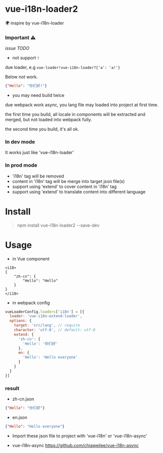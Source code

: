 # vue-i18n-loader2
🌍 inspire by vue-i18n-loader

### Important ⚠️

*issue TODO*

* not support `!`

due loader, e.g `vue-loader!vue-i18n-loader?{'a': 'a!'}`

Below not work.

```json
{"Hello": "你们好!"}
```

* you may need build twice

due webpack work async, you lang file may loaded into project at first time.

the first time you build, all locale in components will be extracted and merged, but not loaded into webpack fully.

the second time you build, it's all ok.

### In dev mode

It works just like 'vue-i18n-loader'

### In prod mode

- 'i18n' tag will be removed
- content in 'i18n' tag will be merge into target json file(s)
- support using 'extend' to cover content in 'i18n' tag
- support using 'extend' to translate content into different language

# Install

> npm install vue-i18n-loader2 --save-dev

# Usage

- in Vue component

```vue
<i18>
{
    "zh-cn": {
        "Hello": "Hello"
    }
}
</i18>
```

- in webpack config

```javascript
vueLoaderConfig.loaders['i18n'] = [{
  loader: 'vue-i18n-extend-loader',
  options: {
    target: 'src/lang', // require
    character: 'utf-8', // default: utf-8
    extend: {
      'zh-cn': {
        'Hello': '你们好'  
      },
      en: {
        'Hello': 'Hello everyone'
      }
    }
  }
}]
```

### result

- zh-cn.json

```json
{"Hello": "你们好"}
```

- en.json

```json
{"Hello": "Hello everyone"}
```

* Import these json file to project with 'vue-i18n' or 'vue-i18n-async'

- vue-i18n-async https://github.com/chiaweilee/vue-i18n-async
